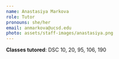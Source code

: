 ```yaml
---
name: Anastasiya Markova
role: Tutor
pronouns: she/her
email: anmarkova@ucsd.edu
photo: assets/staff-images/anastasiya.png
---
```

**Classes tutored**: DSC 10, 20, 95, 106, 190